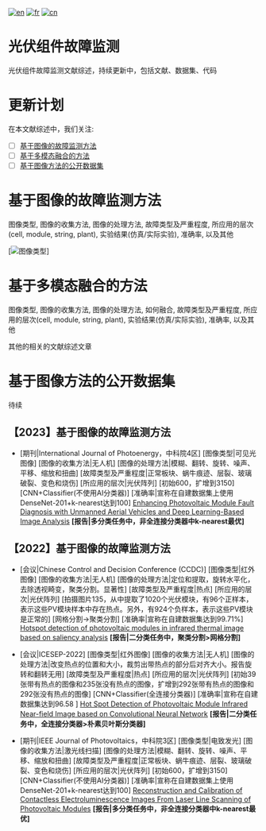 [![en](https://img.shields.io/badge/lang-en-blue.svg)](https://github.com/574168985/awesome_PV_faults_diagnosis/edit/main/README.md)
[![fr](https://img.shields.io/badge/lang-fr-white.svg)](https://github.com/574168985/awesome_PV_faults_diagnosis/edit/main/README.fr.md)
[![cn](https://img.shields.io/badge/lang-cn-red.svg)](https://github.com/574168985/awesome_PV_faults_diagnosis/edit/main/README.cn.md)
# 光伏组件故障监测
光伏组件故障监测文献综述，持续更新中，包括文献、数据集、代码

# 更新计划

在本文献综述中，我们关注:

- [ ] [基于图像的故障监测方法](#基于图像的故障监测方法)
- [ ] [基于多模态融合的方法](#基于多模态融合的方法)
- [ ] [基于图像方法的公开数据集](#基于图像方法的公开数据集)

# 基于图像的故障监测方法

图像类型, 图像的收集方法, 图像的处理方法, 故障类型及严重程度, 所应用的层次(cell, module, string, plant), 实验结果(仿真/实际实验), 准确率, 以及其他

[![图像类型](https://img.shields.io/badge/图像类型-图像类型-blue.svg)]

# 基于多模态融合的方法

图像类型, 图像的收集方法, 图像的处理方法, 如何融合, 故障类型及严重程度, 所应用的层次(cell, module, string, plant), 实验结果(仿真/实际实验), 准确率, 以及其他

其他的相关的文献综述文章

# 基于图像方法的公开数据集 

待续

## 【2023】基于图像的故障监测方法

- [期刊|International Journal of Photoenergy，中科院4区] [图像类型|可见光图像] [图像的收集方法|无人机] [图像的处理方法|模糊、翻转、旋转、噪声、平移、缩放和扭曲] [故障类型及严重程度|正常板块、蜗牛痕迹、层裂、玻璃破裂、变色和烧伤] [所应用的层次|光伏阵列] [初始600，扩增到3150] [CNN+Classifier(不使用AI分类器)] [准确率|宣称在自建数据集上使用DenseNet-201+k-nearest达到100] [Enhancing Photovoltaic Module Fault Diagnosis with Unmanned Aerial Vehicles and Deep Learning-Based Image Analysis](https://www.hindawi.com/journals/ijp/2023/8665729/) **[报告|多分类任务中，非全连接分类器中k-nearest最优]**

## 【2022】基于图像的故障监测方法

- [会议|Chinese Control and Decision Conference (CCDC)] [图像类型|红外图像] [图像的收集方法|无人机] [图像的处理方法|定位和提取，旋转水平化，去除透视畸变，聚类分割。显著性] [故障类型及严重程度|热点] [所应用的层次|光伏阵列] [拍摄图片135，从中提取了1020个光伏模块，有96个正样本，表示这些PV模块样本中存在热点。另外，有924个负样本，表示这些PV模块是正常的] [网格分割->聚类分割] [准确率|宣称在自建数据集达到99.71%] [Hotspot detection of photovoltaic modules in infrared thermal image based on saliency analysis](https://ieeexplore.ieee.org/abstract/document/10033497) **[报告|二分类任务中，聚类分割>网格分割]**

- [会议|ICESEP-2022] [图像类型|红外图像] [图像的收集方法|无人机] [图像的处理方法|改变热点的位置和大小，裁剪出带热点的部分后对齐大小。报告旋转和翻转无用] [故障类型及严重程度|热点] [所应用的层次|光伏阵列] [初始39张带有热点的图像和235张没有热点的图像，扩增到292张带有热点的图像和292张没有热点的图像] [CNN+Classifier(全连接分类器)] [准确率|宣称在自建数据集达到96.58 ] [Hot Spot Detection of Photovoltaic Module Infrared Near-field Image based on Convolutional Neural Network](https://iopscience.iop.org/article/10.1088/1742-6596/2310/1/012076/meta) **[报告|二分类任务中，全连接分类器>朴素贝叶斯分类器]**

- [期刊|IEEE Journal of Photovoltaics，中科院3区] [图像类型|电致发光] [图像的收集方法|激光线扫描] [图像的处理方法|模糊、翻转、旋转、噪声、平移、缩放和扭曲] [故障类型及严重程度|正常板块、蜗牛痕迹、层裂、玻璃破裂、变色和烧伤] [所应用的层次|光伏阵列] [初始600，扩增到3150] [CNN+Classifier(不使用AI分类器)] [准确率|宣称在自建数据集上使用DenseNet-201+k-nearest达到100] [Reconstruction and Calibration of Contactless Electroluminescence Images From Laser Line Scanning of Photovoltaic Modules](https://ieeexplore.ieee.org/abstract/document/9736329) **[报告|多分类任务中，非全连接分类器中k-nearest最优]**

